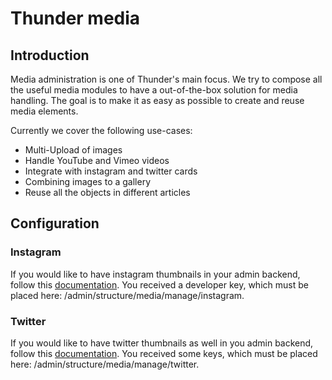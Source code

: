# Thunder media

## Introduction

Media administration is one of Thunder's main focus. We try to compose all the useful media modules to have a
out-of-the-box solution for media handling. The goal is to make it as easy as possible to create and reuse media
elements.

Currently we cover the following use-cases:

- Multi-Upload of images
- Handle YouTube and Vimeo videos
- Integrate with instagram and twitter cards
- Combining images to a gallery
- Reuse all the objects in different articles

## Configuration

### Instagram

If you would like to have instagram thumbnails in your admin backend, follow
this [documentation](https://github.com/drupal-media/media_entity_instagram#with-instagram-api). You received a
developer key, which must be placed here: /admin/structure/media/manage/instagram.

### Twitter

If you would like to have twitter thumbnails as well in you admin backend, follow
this [documentation](https://github.com/drupal-media/media_entity_twitter#with-twitter-api). You received some keys,
which must be placed here: /admin/structure/media/manage/twitter.
